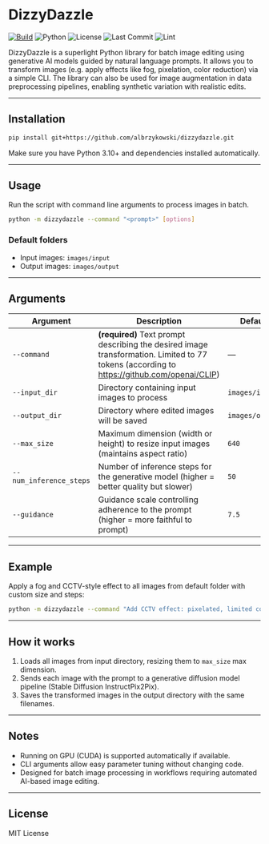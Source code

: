 
# DizzyDazzle

[![Build](https://github.com/albrzykowski/dizzydazzle/actions/workflows/tests.yml/badge.svg)](https://github.com/albrzykowski/dizzydazzle/actions/workflows/tests.yml)
![Python](https://img.shields.io/badge/python-3.10+-blue)
![License](https://img.shields.io/github/license/albrzykowski/dizzydazzle)
![Last Commit](https://img.shields.io/github/last-commit/albrzykowski/dizzydazzle)
![Lint](https://img.shields.io/badge/linting-ruff-blue)

DizzyDazzle is a superlight  Python library for batch image editing using generative AI models guided by natural language prompts. It allows you to transform images (e.g. apply effects like fog, pixelation, color reduction) via a simple CLI. The library can also be used for image augmentation in data preprocessing pipelines, enabling synthetic variation with realistic edits.

---

## Installation

```bash
pip install git+https://github.com/albrzykowski/dizzydazzle.git
```

Make sure you have Python 3.10+ and dependencies installed automatically.

---

## Usage

Run the script with command line arguments to process images in batch.

```bash
python -m dizzydazzle --command "<prompt>" [options]
```

### Default folders

- Input images: `images/input`  
- Output images: `images/output`

---

## Arguments

| Argument                | Description                                                                                  | Default                                                           |
|-------------------------|----------------------------------------------------------------------------------------------|-------------------------------------------------------------------|
| `--command`             | **(required)** Text prompt describing the desired image transformation. Limited to 77 tokens (according to https://github.com/openai/CLIP) | —                   |
| `--input_dir`           | Directory containing input images to process                                                                                               | `images/input`      |
| `--output_dir`          | Directory where edited images will be saved                                                                                                | `images/output`     |
| `--max_size`            | Maximum dimension (width or height) to resize input images (maintains aspect ratio)                                                        | `640`               |
| `--num_inference_steps` | Number of inference steps for the generative model (higher = better quality but slower)                                                    | `50`                |
| `--guidance`            | Guidance scale controlling adherence to the prompt (higher = more faithful to prompt)                                                      | `7.5`               |

---

## Example

Apply a fog and CCTV-style effect to all images from default folder with custom size and steps:

```bash
python -m dizzydazzle --command "Add CCTV effect: pixelated, limited colors" --max_size 300 --num_inference_steps 30 --guidance 8
```

---

## How it works

1. Loads all images from input directory, resizing them to `max_size` max dimension.  
2. Sends each image with the prompt to a generative diffusion model pipeline (Stable Diffusion InstructPix2Pix).  
3. Saves the transformed images in the output directory with the same filenames.

---

## Notes

- Running on GPU (CUDA) is supported automatically if available.  
- CLI arguments allow easy parameter tuning without changing code.  
- Designed for batch image processing in workflows requiring automated AI-based image editing.

---

## License

MIT License